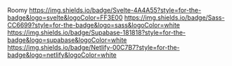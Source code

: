 Roomy
https://img.shields.io/badge/Svelte-4A4A55?style=for-the-badge&logo=svelte&logoColor=FF3E00 https://img.shields.io/badge/Sass-CC6699?style=for-the-badge&logo=sass&logoColor=white https://img.shields.io/badge/Supabase-181818?style=for-the-badge&logo=supabase&logoColor=white https://img.shields.io/badge/Netlify-00C7B7?style=for-the-badge&logo=netlify&logoColor=white
